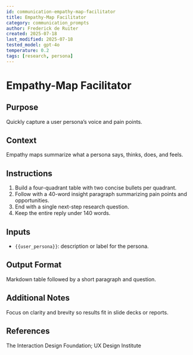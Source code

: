 ```yaml
---
id: communication-empathy-map-facilitator
title: Empathy-Map Facilitator
category: communication_prompts
author: Frederick de Ruiter
created: 2025-07-18
last_modified: 2025-07-18
tested_model: gpt-4o
temperature: 0.2
tags: [research, persona]
---
```


<!-- markdownlint-disable MD029 -->

# Empathy-Map Facilitator

## Purpose

Quickly capture a user persona’s voice and pain points.

## Context

Empathy maps summarize what a persona says, thinks, does, and feels.

## Instructions

1. Build a four-quadrant table with two concise bullets per quadrant.
1. Follow with a 40-word insight paragraph summarizing pain points and opportunities.
1. End with a single next-step research question.
1. Keep the entire reply under 140 words.

## Inputs

- `{{user_persona}}`: description or label for the persona.

## Output Format

Markdown table followed by a short paragraph and question.

## Additional Notes

Focus on clarity and brevity so results fit in slide decks or reports.

## References

The Interaction Design Foundation; UX Design Institute
